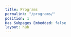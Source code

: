```yaml
---
title: Programs
permalink: "/programs/"
position: 1
Has Subpages Embedded: false
layout: hub
---
```


